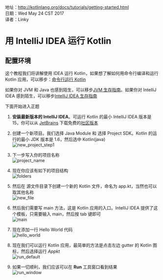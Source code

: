 
地址：http://kotlinlang.org/docs/tutorials/getting-started.html<br />
日期：Wed May 24 CST 2017<br />
译者：Linky<br />

# 用 IntelliJ IDEA 运行 Kotlin

## 配置环境

这个教程我们将讲解使用 IDEA 运行 Kotlin，如果想了解如何用命令行编译和运行 Kotlin 应用，可以移步：[命令行运行 Kotlin](http://kotlinlang.org/docs/tutorials/command-line.html)

如果你对 JVM 和 Java 也感到陌生，可以移步[JVM 生存指南](http://hadihariri.com/2013/12/29/jvm-minimal-survival-guide-for-the-dotnet-developer/)。如果你对 IntelliJ IDEA 感到陌生，可以移步[IntelliJ IDEA 生存指南](http://hadihariri.com/2014/01/06/intellij-idea-minimal-survival-guide/)

下面开始进入正题

1. **安装最新版本的 IntelliJ IDEA**。可运行 Kotlin 的最小 IntelliJ IDEA 版本是 15，你可以从 [JetBrains](https://www.jetbrains.com/) 下载免费的[社区版本](https://www.jetbrains.com/idea/download/index.html)

2. 创建一个新项目。我们选择 Java Module 和 选择 Project SDK。Kotlin 的运行的最小 JDK 版本是 1.6，然后选中 Kotlin(java) <br />
  ![new_project_step1](http://kotlinlang.org/assets/images/tutorials/getting-started/new_project_step1.png)

3. 下一步写入你的项目名称<br />
  ![project_name](http://kotlinlang.org/assets/images/tutorials/getting-started/project_name.png)

4. 现在你应该有如下的项目结构<br />
  ![folders](http://kotlinlang.org/assets/images/tutorials/getting-started/folders.png)

5. 然后在 源文件目录下创建一个新的 Kotlin 文件，命名为 app.kt，当然也可以取其他名称<br />
  ![new_file](http://kotlinlang.org/assets/images/tutorials/getting-started/new_file.png)

6. 然后我们需要写 main 方法，这是 Kotlin 应用的入口。IntelliJ IDEA 提供了这个模板，只需要输入 main，然后按 tab 键即可<br />
  ![main](http://kotlinlang.org/assets/images/tutorials/getting-started/main.png)

7. 现在添加一行 Hello World 代码<br />
  ![hello_world](http://kotlinlang.org/assets/images/tutorials/getting-started/hello_world.png)

8. 现在我们可以运行 Kotlin 应用，最简单的方法是点击左边 gutter 的 Kotlin 图标，然后选择运行 *Appkt*<br />
  ![run_default](http://kotlinlang.org/assets/images/tutorials/getting-started/run_default.png)

9. 如果一切顺利，我们应该可以在 **Run** 工具窗口看到结果<br />
  ![run_window](http://kotlinlang.org/assets/images/tutorials/getting-started/run_window.png)







